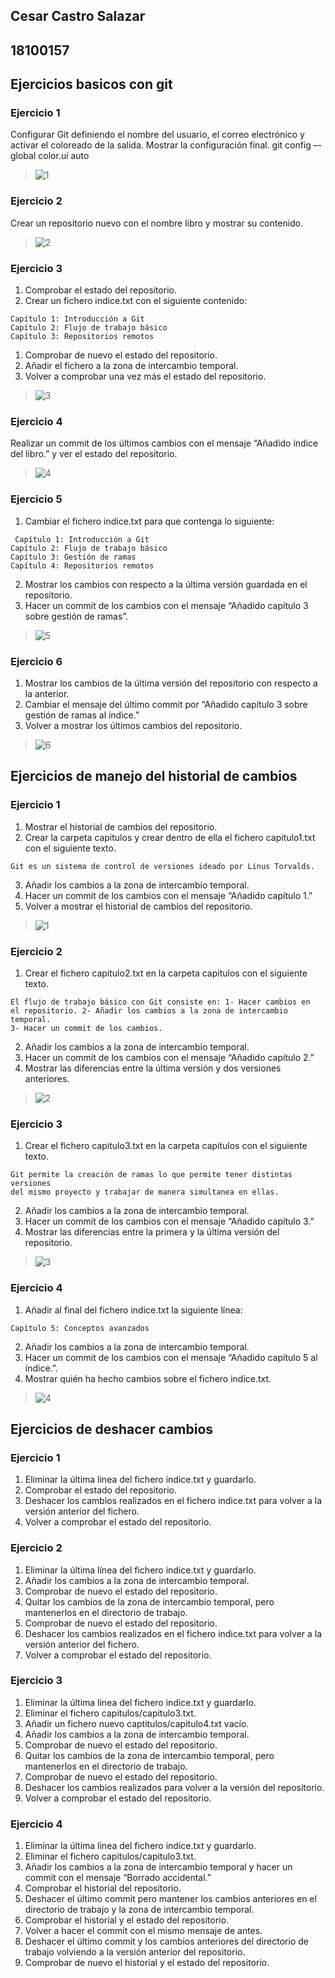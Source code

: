 ## Cesar Castro Salazar ##
## 18100157 ##
## Ejercicios basicos con git ##
### Ejercicio 1 ###
Configurar Git definiendo el nombre del usuario, el correo electrónico y activar el coloreado de la salida. Mostrar la configuración final.
git config –-global color.ui auto
> ![1](https://user-images.githubusercontent.com/78839789/190549823-bc5c576a-3bab-4354-944e-b40305a3b2fa.png)
### Ejercicio 2 ###
Crear un repositorio nuevo con el nombre libro y mostrar su contenido.
> ![2](https://user-images.githubusercontent.com/78839789/190550041-cbbdea7f-5a82-48e2-aa3d-3bff066a2961.png)
### Ejercicio 3 ###
1. Comprobar el estado del repositorio.
2. Crear un fichero indice.txt con el siguiente contenido:
<pre><code>Capítulo 1: Introducción a Git
Capítulo 2: Flujo de trabajo básico
Capítulo 3: Repositorios remotos</pre></code>
1. Comprobar de nuevo el estado del repositorio.
2. Añadir el fichero a la zona de intercambio temporal.
3. Volver a comprobar una vez más el estado del repositorio.
> ![3](https://user-images.githubusercontent.com/78839789/190550169-f253bd40-e282-4b04-9cd5-a059f0fbd40e.png)
### Ejercicio 4 ###
Realizar un commit de los últimos cambios con el mensaje “Añadido índice del libro.” y ver el estado del repositorio.
> ![4](https://user-images.githubusercontent.com/78839789/190550234-03458947-7e23-494c-b1f3-73b5fa6393c9.png)
### Ejercicio 5 ###
1. Cambiar el fichero indice.txt para que contenga lo siguiente:
<pre><code> Capítulo 1: Introducción a Git
Capítulo 2: Flujo de trabajo básico
Capítulo 3: Gestión de ramas
Capítulo 4: Repositorios remotos </pre></code>
2. Mostrar los cambios con respecto a la última versión guardada en el repositorio.
3. Hacer un commit de los cambios con el mensaje “Añadido capítulo 3 sobre gestión de ramas”.
> ![5](https://user-images.githubusercontent.com/78839789/190550322-f0be18b5-533d-44c4-ac9a-e2a9cae28467.png)
### Ejercicio 6 ###
1. Mostrar los cambios de la última versión del repositorio con respecto a la anterior.
2. Cambiar el mensaje del último commit por “Añadido capítulo 3 sobre gestión de ramas al índice.”
3. Volver a mostrar los últimos cambios del repositorio.
> ![6](https://user-images.githubusercontent.com/78839789/190550411-68d2acc1-d465-4a6e-ad24-e94b3b4f3447.png)

## Ejercicios de manejo del historial de cambios ##
### Ejercicio 1 ###
1. Mostrar el historial de cambios del repositorio.
2. Crear la carpeta capitulos y crear dentro de ella el fichero capitulo1.txt con el siguiente texto.
<pre><code>Git es un sistema de control de versiones ideado por Linus Torvalds.</pre></code>
3. Añadir los cambios a la zona de intercambio temporal.
4. Hacer un commit de los cambios con el mensaje “Añadido capítulo 1.”
5. Volver a mostrar el historial de cambios del repositorio.
> ![1](https://user-images.githubusercontent.com/78839789/190558259-37a807aa-79f2-4c1f-b5a1-3814f13db694.png)
### Ejercicio 2 ###
1. Crear el fichero capitulo2.txt en la carpeta capitulos con el siguiente texto.
<pre><code>El flujo de trabajo básico con Git consiste en: 1- Hacer cambios en 
el repositorio. 2- Añadir los cambios a la zona de intercambio temporal. 
3- Hacer un commit de los cambios. </pre></code>
2. Añadir los cambios a la zona de intercambio temporal.
3. Hacer un commit de los cambios con el mensaje “Añadido capítulo 2.”
4. Mostrar las diferencias entre la última versión y dos versiones anteriores.
> ![2](https://user-images.githubusercontent.com/78839789/190558394-5a5006c9-acbf-48dd-a06f-d7fb62d980de.png)
### Ejercicio 3 ###
1. Crear el fichero capitulo3.txt en la carpeta capitulos con el siguiente texto.
<pre><code>Git permite la creación de ramas lo que permite tener distintas versiones 
del mismo proyecto y trabajar de manera simultanea en ellas.</pre></code>
2. Añadir los cambios a la zona de intercambio temporal.
3. Hacer un commit de los cambios con el mensaje “Añadido capítulo 3.”
4. Mostrar las diferencias entre la primera y la última versión del repositorio.
> ![3](https://user-images.githubusercontent.com/78839789/190558486-6fb90c22-ff80-4867-b34c-8e14ed0c003a.png)
### Ejercicio 4 ###
1. Añadir al final del fichero indice.txt la siguiente línea:
<pre><code>Capítulo 5: Conceptos avanzados</pre></code>
2. Añadir los cambios a la zona de intercambio temporal.
3. Hacer un commit de los cambios con el mensaje “Añadido capítulo 5 al índice.”.
4. Mostrar quién ha hecho cambios sobre el fichero indice.txt.
> ![4](https://user-images.githubusercontent.com/78839789/190558555-f01e8d09-dafd-4555-8dca-a50124bc8944.png)

## Ejercicios de deshacer cambios ##
### Ejercicio 1 ###
1. Eliminar la última línea del fichero indice.txt y guardarlo.
2. Comprobar el estado del repositorio.
3. Deshacer los cambios realizados en el fichero indice.txt para volver a la versión anterior del fichero.
4. Volver a comprobar el estado del repositorio.
### Ejercicio 2 ###
1. Eliminar la última línea del fichero indice.txt y guardarlo.
2. Añadir los cambios a la zona de intercambio temporal.
3. Comprobar de nuevo el estado del repositorio.
4. Quitar los cambios de la zona de intercambio temporal, pero mantenerlos en el directorio de trabajo.
5. Comprobar de nuevo el estado del repositorio.
6. Deshacer los cambios realizados en el fichero indice.txt para volver a la versión anterior del fichero.
7. Volver a comprobar el estado del repositorio.
### Ejercicio 3 ###
1. Eliminar la última línea del fichero indice.txt y guardarlo.
2. Eliminar el fichero capitulos/capitulo3.txt.
3. Añadir un fichero nuevo captitulos/capitulo4.txt vacío.
4. Añadir los cambios a la zona de intercambio temporal.
5. Comprobar de nuevo el estado del repositorio.
6. Quitar los cambios de la zona de intercambio temporal, pero mantenerlos en el directorio de trabajo.
7. Comprobar de nuevo el estado del repositorio.
8. Deshacer los cambios realizados para volver a la versión del repositorio.
9. Volver a comprobar el estado del repositorio.
### Ejercicio 4 ###
1. Eliminar la última línea del fichero indice.txt y guardarlo.
2. Eliminar el fichero capitulos/capitulo3.txt.
3. Añadir los cambios a la zona de intercambio temporal y hacer un commit con el mensaje “Borrado accidental.”
4. Comprobar el historial del repositorio.
5. Deshacer el último commit pero mantener los cambios anteriores en el directorio de trabajo y la zona de intercambio temporal.
6. Comprobar el historial y el estado del repositorio.
7. Volver a hacer el commit con el mismo mensaje de antes.
8. Deshacer el último commit y los cambios anteriores del directorio de trabajo volviendo a la versión anterior del repositorio.
9. Comprobar de nuevo el historial y el estado del repositorio.
